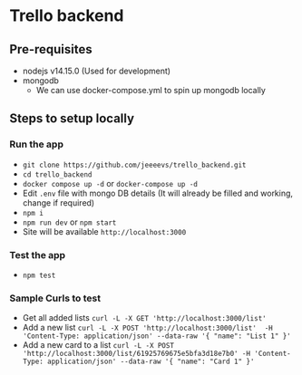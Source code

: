 # Trello backend

## Pre-requisites

* nodejs v14.15.0 (Used for development)
* mongodb
  * We can use docker-compose.yml to spin up mongodb locally
  
  
## Steps to setup locally

### Run the app
* `git clone https://github.com/jeeeevs/trello_backend.git`
* `cd trello_backend`
* `docker compose up -d` or `docker-compose up -d`
* Edit `.env` file with mongo DB details (It will already be filled and working, change if required)
* `npm i`
* `npm run dev` or `npm start`
* Site will be available `http://localhost:3000`

### Test the app
* `npm test`

### Sample Curls to test

* Get all added lists `curl -L -X GET 'http://localhost:3000/list'`
* Add a new list `curl -L -X POST 'http://localhost:3000/list' 
-H 'Content-Type: application/json'
--data-raw '{
    "name": "List 1"
}'`
* Add a new card to a list  `curl -L -X POST 'http://localhost:3000/list/61925769675e5bfa3d18e7b0'
-H 'Content-Type: application/json'
--data-raw '{
    "name": "Card 1"
}'`

